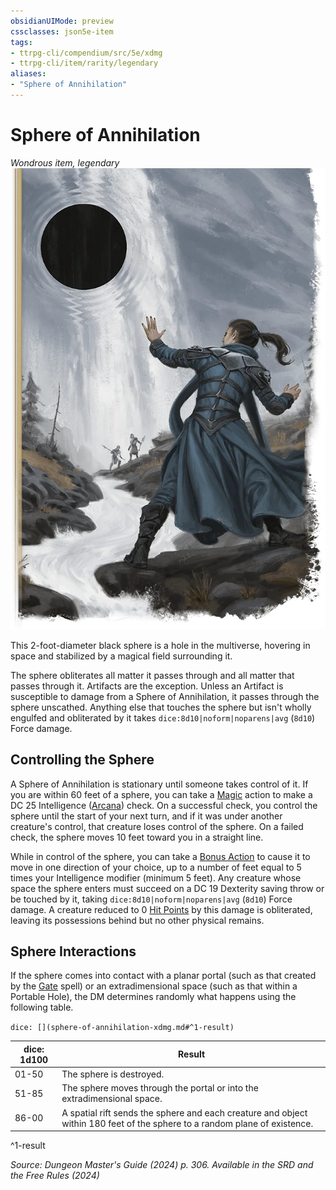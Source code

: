 ```yaml
---
obsidianUIMode: preview
cssclasses: json5e-item
tags:
- ttrpg-cli/compendium/src/5e/xdmg
- ttrpg-cli/item/rarity/legendary
aliases: 
- "Sphere of Annihilation"
---
```

# Sphere of Annihilation
*Wondrous item, legendary*  
![](Інструменти%20ДМ/CLI/items/img/sphere-of-annihilation.webp#right)


This 2-foot-diameter black sphere is a hole in the multiverse, hovering in space and stabilized by a magical field surrounding it.

The sphere obliterates all matter it passes through and all matter that passes through it. Artifacts are the exception. Unless an Artifact is susceptible to damage from a Sphere of Annihilation, it passes through the sphere unscathed. Anything else that touches the sphere but isn't wholly engulfed and obliterated by it takes `dice:8d10|noform|noparens|avg` (`8d10`) Force damage.

## Controlling the Sphere

A Sphere of Annihilation is stationary until someone takes control of it. If you are within 60 feet of a sphere, you can take a [Magic](Інструменти%20ДМ/CLI/rules/actions.md#Magic) action to make a DC 25 Intelligence ([Arcana](Інструменти%20ДМ/CLI/rules/skills.md#Arcana)) check. On a successful check, you control the sphere until the start of your next turn, and if it was under another creature's control, that creature loses control of the sphere. On a failed check, the sphere moves 10 feet toward you in a straight line.

While in control of the sphere, you can take a [Bonus Action](Інструменти%20ДМ/CLI/rules/variant-rules/bonus-action-xphb.md) to cause it to move in one direction of your choice, up to a number of feet equal to 5 times your Intelligence modifier (minimum 5 feet). Any creature whose space the sphere enters must succeed on a DC 19 Dexterity saving throw or be touched by it, taking `dice:8d10|noform|noparens|avg` (`8d10`) Force damage. A creature reduced to 0 [Hit Points](Інструменти%20ДМ/CLI/rules/variant-rules/hit-points-xphb.md) by this damage is obliterated, leaving its possessions behind but no other physical remains.

## Sphere Interactions

If the sphere comes into contact with a planar portal (such as that created by the [Gate](Інструменти%20ДМ/CLI/spells/gate-xphb.md) spell) or an extradimensional space (such as that within a Portable Hole), the DM determines randomly what happens using the following table.

`dice: [](sphere-of-annihilation-xdmg.md#^1-result)`

| dice: 1d100 | Result |
|-------------|--------|
| 01-50 | The sphere is destroyed. |
| 51-85 | The sphere moves through the portal or into the extradimensional space. |
| 86-00 | A spatial rift sends the sphere and each creature and object within 180 feet of the sphere to a random plane of existence. |
^1-result

*Source: Dungeon Master's Guide (2024) p. 306. Available in the <span title='Systems Reference Document (5.2)'>SRD</span> and the Free Rules (2024)*